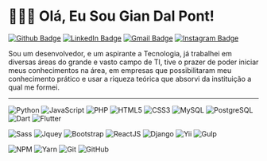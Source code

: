 # 👨🏽‍💻  Olá, Eu Sou Gian Dal Pont! 

[![Github Badge](https://img.shields.io/badge/-GitHub-inactive?style=flat-square&logo=Github&logoColor=white&link=https://github.com/giandalpont/)](https://github.com/giandalpont/)
[![LinkedIn Badge](https://img.shields.io/badge/-LinkdIn-blue?style=flat-square&logo=Linkedin&logoColor=white&link=https://www.linkedin.com/in/giandalpont/)](https://www.linkedin.com/in/giandalpont/)
[![Gmail Badge](https://img.shields.io/badge/-Gmail-c14438?style=flat-square&logo=Gmail&logoColor=white&link=mailto:giandalpont@gmail.com)](mailto:giandalpont@gmail.com)
[![Instagram Badge](https://img.shields.io/badge/-Instagram-grey?style=flat-square&logo=Instagram&logoColor=white&link=https://instagram.com/pqgian)](https://instagram.com/pqgian)

Sou um desenvolvedor, e um aspirante a Tecnologia, já trabalhei em diversas áreas do grande e vasto campo de TI, tive o prazer de poder iniciar meus conhecimentos na área, em empresas que possibilitaram meu conhecimento prático e usar a riqueza teórica que absorvi da instituição a qual me formei.

---


![Python](http://img.shields.io/badge/-Python-blue?style=flat-square&logo=python&logoColor=ffffff)
![JavaScript](http://img.shields.io/badge/-JavaScript-yellow?style=flat-square&logo=javascript&logoColor=ffffff)
![PHP](http://img.shields.io/badge/-PHP-blue?style=flat-square&logo=PHP&logoColor=ffffff)
![HTML5](http://img.shields.io/badge/-HTML5-coral?style=flat-square&logo=html5&logoColor=ffffff)
![CSS3](http://img.shields.io/badge/-CSS3-cornflowerblue?style=flat-square&logo=css3&logoColor=ffffff)
![MySQL](http://img.shields.io/badge/-MySQL-orange?style=flat-square&logo=MySQL&logoColor=ffffff)
![PostgreSQL](http://img.shields.io/badge/-PostgreSQL-midnightblue?style=flat-square&logo=postgresql&logoColor=ffffff)
![Dart](http://img.shields.io/badge/-Dart-steelblue?style=flat-square&logo=dart&logoColor=ffffff)
![Flutter](http://img.shields.io/badge/-Flutter-deepskyblue?style=flat-square&logo=flutter&logoColor=ffffff)

![Sass](http://img.shields.io/badge/-Sass-pink?style=flat-square&logo=sass&logoColor=ffffff)
![Jquey](http://img.shields.io/badge/-jQuery-darkblue?style=flat-square&logo=jquery&logoColor=ffffff)
![Bootstrap](http://img.shields.io/badge/-Bootstrap-rebeccapurple?style=flat-square&logo=bootstrap&logoColor=ffffff)
![ReactJS](http://img.shields.io/badge/-React-deepskyblue?style=flat-square&logo=react&logoColor=ffffff)
![Django](http://img.shields.io/badge/-Django-darkgreen?style=flat-square&logo=django&logoColor=ffffff)
![Yii](http://img.shields.io/badge/-Yii-blue?style=flat-square&logo=Yii&logoColor=ffffff)
![Gulp](http://img.shields.io/badge/-Gulp-indianred?style=flat-square&logo=gulp&logoColor=ffffff)

![NPM](http://img.shields.io/badge/-NPM-red?style=flat-square&logo=npm&logoColor=ffffff)
![Yarn](http://img.shields.io/badge/-Yarn-steelblue?style=flat-square&logo=yarn&logoColor=ffffff)
![Git](http://img.shields.io/badge/-Git-lightcoral?style=flat-square&logo=git&logoColor=ffffff)
![GitHub](http://img.shields.io/badge/-GitHub-inactive?style=flat-square&logo=github&logoColor=ffffff)

